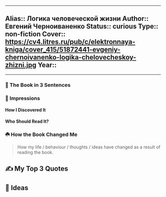 
---
Alias:: Логика человеческой жизни
Author:: Евгений Черноиваненко
Status:: curious
Type:: non-fiction
Cover:: https://cv4.litres.ru/pub/c/elektronnaya-kniga/cover_415/51872441-evgeniy-chernoivanenko-logika-chelovecheskoy-zhizni.jpg
Year::
---

---

### 🚀 The Book in 3 Sentences

### 🎨 Impressions

#### How I Discovered It

#### Who Should Read It?

### ☘️ How the Book Changed Me

> How my life / behaviour / thoughts / ideas have changed as a result of reading the book.

## ✍️ My Top 3 Quotes

## 📒 Ideas